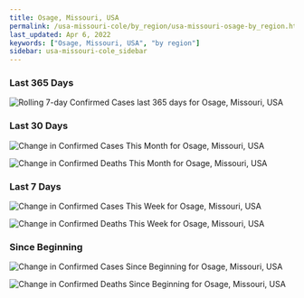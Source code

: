 ```yaml
---
title: Osage, Missouri, USA
permalink: /usa-missouri-cole/by_region/usa-missouri-osage-by_region.html
last_updated: Apr 6, 2022
keywords: ["Osage, Missouri, USA", "by region"]
sidebar: usa-missouri-cole_sidebar
---
```


<h3>Last 365 Days</h3>

![Rolling 7-day Confirmed Cases last 365 days for Osage, Missouri, USA](/covid_tracker/images/graphs/usa-missouri-osage-weekly_totals_graph.png)

<h3>Last 30 Days</h3>

![Change in Confirmed Cases This Month for Osage, Missouri, USA](/covid_tracker/images/graphs/usa-missouri-osage-delta_confirmed-30_days_graph.png)

![Change in Confirmed Deaths This Month for Osage, Missouri, USA](/covid_tracker/images/graphs/usa-missouri-osage-delta_deaths-30_days_graph.png)

<h3>Last 7 Days</h3>

![Change in Confirmed Cases This Week for Osage, Missouri, USA](/covid_tracker/images/graphs/usa-missouri-osage-delta_confirmed-7_days_graph.png)

![Change in Confirmed Deaths This Week for Osage, Missouri, USA](/covid_tracker/images/graphs/usa-missouri-osage-delta_deaths-7_days_graph.png)

<h3>Since Beginning</h3>

![Change in Confirmed Cases Since Beginning for Osage, Missouri, USA](/covid_tracker/images/graphs/usa-missouri-osage-delta_confirmed-since_beginning_graph.png)

![Change in Confirmed Deaths Since Beginning for Osage, Missouri, USA](/covid_tracker/images/graphs/usa-missouri-osage-delta_deaths-since_beginning_graph.png)

